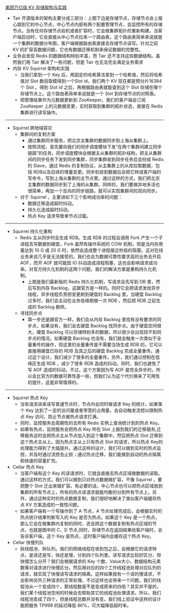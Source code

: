 [美团万亿级 KV 存储架构与实践](https://tech.meituan.com/2020/07/01/kv-squirrel-cellar.html)
+ Tair 开源版本的架构主要分成三部分：上图下边是存储节点，存储节点会上报心跳到它的中心节点，中心节点内部有两个配置管理节点，会监控所有的存储节点。当有任何存储节点宕机或者扩容时，它会做集群拓扑的重新构建。当客户端启动时，它会直接从中心节点拉来一个路由表。这个路由表简单来说就是一个集群的数据分布图，客户端根据路由表直接去存储节点读写。针对之前 KV 的扩容丢数据问题，它也有数据迁移机制来保证数据的完整性。
+ 业务会发现 Redis 的数据结构特别丰富，而 Tair 还不支持这些数据结构。虽然我们用 Tair 解决了一些问题，但是 Tair 也无法完全满足业务需求
+ 内存 KV Squirrel 架构和实践
  + 当我们拿到一个 Key 后，用固定的哈希算法拿到一个哈希值，然后将哈希值对 Slot 数目取模得到一个Slot id，我们两个 KV 现在都是预分片16384个 Slot 。得到 Slot id 之后，再根据路由表就能查到这个 Slot 存储在哪个存储节点上。这个路由表简单来说就是一个 Slot 到存储节点的对照表。
  + 把管理结果作为元数据更新到 ZooKeeper。我们的客户端会订阅 ZooKeeper 上的元数据变更，实时获取到集群的拓扑状态，直接在 Redis 集群进行读写操作。
---------------------------
+ Squirrel 跨地域容灾
  + 集群间的复制方案
    + 通过集群同步服务，把北京主集群的数据同步到上海从集群上。
    + 按照流程，首先要向我们的同步调度模块下发“在两个集群间建立同步链路”的任务，同步调度模块会根据主从集群的拓扑结构，把主从集群间的同步任务下发到同步集群，同步集群收到同步任务后会扮成 Redis 的 Slave，通过 Redis 的复制协议，从主集群上的从库拉取数据，包括 RDB以及后续的增量变更。同步机收到数据后会把它转成客户端的写命令，写到上海从集群的主节点里。通过这样的方式，我们把北京主集群的数据同步到了上海的从集群。同样的，我们要做异地多活也很简单，再加一个反向的同步链路，就可以实现集群间的双向同步。
  + 对于 Squirrel ，主要讲如下三个影响成功率的问题：
    + 数据迁移造成超时抖动。
    + 持久化造成超时抖动。
    + 热点 Key 请求导致单节点过载。
------------------------
+ Squirrel 持久化重构
  + Redis 主从同步时会生成 RDB。生成 RDB 的过程会调用 Fork 产生一个子进程去写数据到硬盘，Fork 虽然有操作系统的 COW 机制，但是当内存用量达到 10 G 或 20 G 时，依然会造成整个进程接近秒级的阻塞。这对在线业务来说几乎是无法接受的。我们也会为数据可靠性要求高的业务去开启 AOF，而开 AOF 就可能因 IO 抖动造成进程阻塞，这也会影响请求成功率。对官方持久化机制的这两个问题，我们的解决方案是重构持久化机制。
    + 上图是我们最新版的 Redis 持久化机制，写请求会先写到 DB 里，然后写到内存 Backlog，这跟官方是一样的。同时它会把请求发给异步线程，异步线程负责把变更刷到硬盘的 Backlog 里。当硬盘 Backlog 过多时，我们会主动在业务低峰期做一次 RDB ，然后把 RDB 之前生成的 Backlog 删除。
  + 寻找同步点
    + 第一步还是跟官方一样，我们会从内存 Backlog 里找有没有要求的同步点，如果没有，我们会去硬盘 Backlog 找同步点。由于硬盘空间很大，硬盘 Backlog 可以存储特别多的数据，所以很少会出现找不到同步点的情况。如果硬盘 Backlog 也没有，我们就会触发一次类似于全量重传的操作，但这里的全量重传是不需要当场生成 RDB 的，它可以直接用硬盘已存的 RDB 及其之后的硬盘 Backlog 完成全量重传。通过这个设计，我们减少了很多的全量重传。另外，我们通过控制在低峰区生成 RDB ，减少了很多 RDB 造成的抖动。同时，我们也避免了写 AOF 造成的抖动。不过，这个方案因为写 AOF 是完全异步的，所以会比官方的数据可靠性差一些，但我们认为这个代价换来了可用性的提升，这是非常值得的。
--------------------------
+ Squirrel 热点 Key
  + 当有请求进来读写普通节点时，节点内会同时做请求 Key 的统计。如果某个 Key 达到了一定的访问量或者带宽的占用量，会自动触发流控以限制热点 Key 访问，防止节点被热点请求打满。
  + 同时，监控服务会周期性的去所有 Redis 实例上查询统计到的热点 Key。
  + 如果有热点，监控服务会把热点 Key 所在 Slot 上报到我们的迁移服务,迁移服务这时会把热点主从节点加入到这个集群中，然后把热点 Slot 迁移到这个热点主从上。因为热点主从上只有热点 Slot 的请求，所以热点 Key的处理能力得到了大幅提升。通过这样的设计，我们可以做到实时的热点监控，并及时通过流控去止损；通过热点迁移，我们能做到自动的热点隔离和快速的容量扩充。
+ Cellar 热点 Key
  + 当客户端有这个 Key 的读请求时，它就会直接去热点区域做数据的读取。通过这样的方式，我们可以做到只对热点数据做扩容，不像 Squirrel ，要把整个 Slot 迁出来做扩容。有必要的话，中心节点也可以把热点区域放到集群的所有节点上，所有的热点读请求就能均衡的分到所有节点上。另外，通过这种实时的热点数据复制，我们很好地解决了类似客户端缓存热点 KV 方案造成的一致性问题。
  + 如果客户端有一个写操作到了 A 节点，A 节点处理完成后，会根据实时的热点统计结果判断写入的 Key 是否为热点。如果这个 Key 是一个热点，那么它会在做集群内复制的同时，还会把这个数据复制有热点区域的节点，也就是图中的 C、D 节点,同时，存储节点在返回结果给客户端时，会告诉客户端，这个 Key 是热点，这时客户端内会缓存这个热点 Key。
+ Cellar 快慢列队
  + 拆线程池、拆队列。我们的网络线程在收到包之后，会根据它的请求特点，是读还是写，快还是慢，分到四个队列里。读写请求比较好区分，但快慢怎么分开？我们会根据请求的 Key 个数、Value大小、数据结构元素数等对请求进行快慢区分。然后用对应的四个工作线程池处理对应队列的请求，就实现了快慢读写请求的隔离。这样如果我有一个读的慢请求，不会影响另外三种请求的正常处理。不过这样也会带来一个问题，我们的线程池从一个变成四个，那线程数是不是变成原来的四倍？其实并不是的，我们某个线程池空闲的时候会去帮助其它的线程池处理请求。所以，我们线程池变成了四个，但是线程总数并没有变。我们线上验证中这样的设计能把服务 TP999 的延迟降低 86%，可大幅降低超时率。
